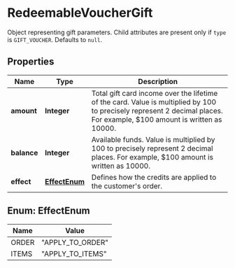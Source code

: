 

# RedeemableVoucherGift

Object representing gift parameters. Child attributes are present only if `type` is `GIFT_VOUCHER`. Defaults to `null`.

## Properties

| Name | Type | Description |
|------------ | ------------- | ------------- |
|**amount** | **Integer** | Total gift card income over the lifetime of the card. Value is multiplied by 100 to precisely represent 2 decimal places. For example, $100 amount is written as 10000. |
|**balance** | **Integer** | Available funds. Value is multiplied by 100 to precisely represent 2 decimal places. For example, $100 amount is written as 10000. |
|**effect** | [**EffectEnum**](#EffectEnum) | Defines how the credits are applied to the customer&#39;s order. |



## Enum: EffectEnum

| Name | Value |
|---- | -----|
| ORDER | &quot;APPLY_TO_ORDER&quot; |
| ITEMS | &quot;APPLY_TO_ITEMS&quot; |



